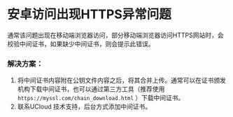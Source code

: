 # 
# 安卓访问出现HTTPS异常问题
通常该问题出现在移动端浏览器访问，部分移动端浏览器访问HTTPS网站时，会校验中间证书，如果缺少中间证书，则会提示此错误。 

### 解决方案：
1. 将中间证书内容附在公钥文件内容之后，将其合并上传。通常可以在证书颁发机构下载中间证书，也可以通过第三方工具（推荐使用 ``https://myssl.com/chain_download.html`` ）下载中间证书。
2. 联系UCloud 技术支持，后台方式添加中间证书。

